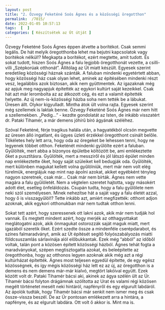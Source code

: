 ```yaml
---
layout: post
title: "2. Özvegy Feketéné Soós Ágnes és a közösségi öregotthon"
permalink:  /7015/ 
date: 2022-01-05 10:57:13
tags:  [  ] 
categories: [ Készítsétek az Út útját ]
---
```

Özvegy Feketéné Soós Ágnes éppen átvette a borítékot. Csak semmi legális. De hát melyik öregotthonba lehet ma bejutni kapcsolatok vagy borítékok nélkül!? Megkapta a borítékot, ezért megtette, amit tudott. És sokat tudott, hiszen Soós Ágnes a falu legjobb öregotthonát vezette, a csilli-villi „Szépkorúak otthonát”. Állítólag az Út miatt készült. Egyesek szerint eredetileg közösségi háznak szánták. A faluban mindenki egyetértett abban, hogy közösségi ház csak olyan lehet, aminek az építésében mindenki részt vesz, legalábbis azok biztosan, akik nem gyüttmentek. Az igazaknak még az apjuk meg nagyapjuk építették az egykori kultúrt saját kezeikkel. Csak hát azt már lerombolta az az átkozott cég, és ezt a valamit építették helyette. Az új nem-is-közösségi házba soha nem tették be a lábukat. Üresen állt. Olykor kigyulladt. Mintha átok ült volna rajta. Egyesek szerint még szellemek is laktak benne. Özvegy Feketéné Soós Ágnes már nem hitt a szellemekben. „Pedig...” - kezdte gondolatát az Isten, de inkább visszatért dr. Pataki Tihamér, a már demens jóhírű bíró ágyának széléhez. 

Szóval Feketéné, férje tragikus halála után, a hagyatékból olcsón megvette az üresen álló ingatlant, és ügyes üzleti érzékkel öregotthont csinált belőle. Tökéletes hely lett arra, hogy oda az öregeket be lehessen tenni, hogy ne legyenek többet otthon. Feketénét mindenki gyűlölte ezért a faluban. Gyűlölték, mert abba a bizonyos épületbe költözött be, ami emlékeztette őket a pusztításra. Gyűlölték, mert a messziről és jól látszó épület minden nap emlékeztette őket, hogy saját szüleiket kell bedugják oda. Gyűlölték, mert különben magukat kellett volna gyűlölniük, mert már nem volt elég türelmük, energiájuk nap mint nap ápolni azokat, akiket egyébként tényleg nagyon szeretnek, csak már… Csak már nem bírták. Ágnes nem vette magára a falu gyűlöletét. Nem a végtelen szeretet hajtotta, vagy másokért adott élet, esetleg önfeláldozás. Csupán tudta, hogy a falu gyűlölete nem neki szól személyesen. Minek nehezítse hát a saját vagy a falu életét azzal, hogy ő is visszagyűlöl!? Tette inkább azt, amiért megfizették: otthont adjon azoknak, akik egykori otthonukban már nem tudtak otthon lenni.

Sokat tett azért, hogy szeressenek ott lakni azok, akik már nem tudják hol vannak. És megtett mindent azért, hogy merjék az otthagyottakat meglátogatni azok, akik önmagukat ostorozzák saját maguk miatt, mert igazából szeretik őket. Ezért szedte össze a mindenféle cserépdarabot, és színes falmaradványt, amik az Út építését segítő folyószabályozás miatti földcsuszamlás sárlavinája alól előbukkantak. Ezek még “abból” az időből voltak, talán pont a közösen épített közösségi házból. Ágnes tehát fogta a maradványokat, szépen megtisztogatta azokat, és beleépítette az öregotthonba, hogy az otthonos legyen azoknak akik még azt a régi kultúrházat építették. Ágnes most teljesen egyedül építette, de egy egész közösségnek, és így mégis közösségi ház lett ez az új, az öregotthon is a demens és nem demens már-már kialvó, megtört lakóival együtt. Ezek között volt dr. Pataki Tihamér bácsi aki, akinek az ágya szélén ült az Úr. Tihamér bácsi folyton drágámnak szólította az Urat és valami régi közösen megélt történetet mesélt neki hintáról, napfényről és egy elgurult labdáról. Az ápolók tudták, hogy Tihamér bácsi már senkit nem ismer meg és csak össze-vissza beszél. De az Úr pontosan emlékezett arra a hintára, a napfényre, és az elgurult labdára. Ott volt ő akkor is. Mint ma is.
